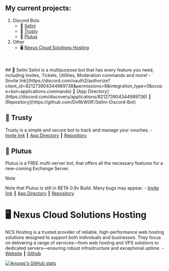 ## My current projects:
1. Discord Bots
    - 🤖 [Selini](#Selini)
    - 🤖 [Trusty](#Trusty)
    - 🤖 [Plutus](#Plutus)
2. Other
    - 🖥️ [Nexus Cloud Solutions Hosting](#Nexus-Cloud-Solutions-Hosting)
<br>
<br>
## 🤖 Selini
Selini is a multipurpose bot that has every feature you need, including Invites, Tickets, Utilities, Moderation commands and more!
    - [Invite link](https://discord.com/oauth2/authorize?client_id=821273904344989736&permissions=8&integration_type=0&scope=bot+applications.commands) ┃ [App Directory](https://discord.com/discovery/applications/821273904344989736) ┃ [Repository](https://github.com/DvRkW0lF/Selini-Discord-Bot)

## 🤖 Trusty
Trusty is a simple and secure bot to track and manage your vouches.
    - [Invite link](https://discord.com/oauth2/authorize?client_id=1383928898881982565&permissions=2184461155526&integration_type=0&scope=bot+applications.commands) ┃ [App Directory](https://discord.com/discovery/applications/1383928898881982565) ┃ [Repository](https://github.com/DvRkW0lF/Trusty-Discord-Bot)

## 🤖 Plutus
Plutus is a FREE multi-server bot, that offers all the necessary features for a new-coming Exchange Server.
> [!NOTE]
> Note that Plutus is still in BETA 0.9v Build. Many bugs may appear.
    - [Invite link](https://discord.com/oauth2/authorize?client_id=1332787114001043468&permissions=8&integration_type=0&scope=bot+applications.commands) ┃ [App Directory](https://discord.com/discovery/applications/1332787114001043468) ┃ [Repository](https://github.com/DvRkW0lF/Plutus-Discord-Bot)

# 🖥️ Nexus Cloud Solutions Hosting
NCS Hosting is a trusted provider of reliable, high-performance web hosting solutions designed to support both individuals and businesses. They focus on delivering a range of services—from web hosting and VPS solutions to dedicated servers—ensuring robust infrastructure and exceptional uptime.
    - [Website](https://ncshosting.org) ┃ [Github](https://github.com/NCS-Hosting)

[![Anurag's GitHub stats](https://github-readme-stats.vercel.app/api?username=DvRkW0lF&show_icons=true&theme=dark)](https://github.com/DvRkW0lF/github-readme-stats)
<!--
**DvRkW0lF/DvRkW0lF** is a ✨ _special_ ✨ repository because its `README.md` (this file) appears on your GitHub profile.

Here are some ideas to get you started:

- 🔭 I’m currently working on ...
- 🌱 I’m currently learning ...
- 👯 I’m looking to collaborate on ...
- 🤔 I’m looking for help with ...
- 💬 Ask me about ...
- 📫 How to reach me: ...
- 😄 Pronouns: ...
- ⚡ Fun fact: ...
-->
